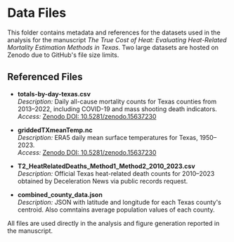 # Data Files

This folder contains metadata and references for the datasets used in the analysis for the manuscript *The True Cost of Heat: Evaluating Heat-Related Mortality Estimation Methods in Texas*. Two large datasets are hosted on Zenodo due to GitHub's file size limits.

## Referenced Files

- **totals-by-day-texas.csv**  
  *Description:* Daily all-cause mortality counts for Texas counties from 2013–2022, including COVID-19 and mass shooting death indicators.  
  *Access:* [Zenodo DOI: 10.5281/zenodo.15637230](https://doi.org/10.5281/zenodo.15637230)

- **griddedTXmeanTemp.nc**  
  *Description:* ERA5 daily mean surface temperatures for Texas, 1950–2023.  
  *Access:* [Zenodo DOI: 10.5281/zenodo.15637230](https://doi.org/10.5281/zenodo.15637230)

- **T2_HeatRelatedDeaths_Method1_Method2_2010_2023.csv**  
  *Description:* Official Texas heat-related death counts for 2010–2023 obtained by Deceleration News via public records request.

- **combined_county_data.json**  
  *Description:* JSON with latitude and longitude for each Texas county's centroid. Also comntains average population values of each county.

All files are used directly in the analysis and figure generation reported in the manuscript.

